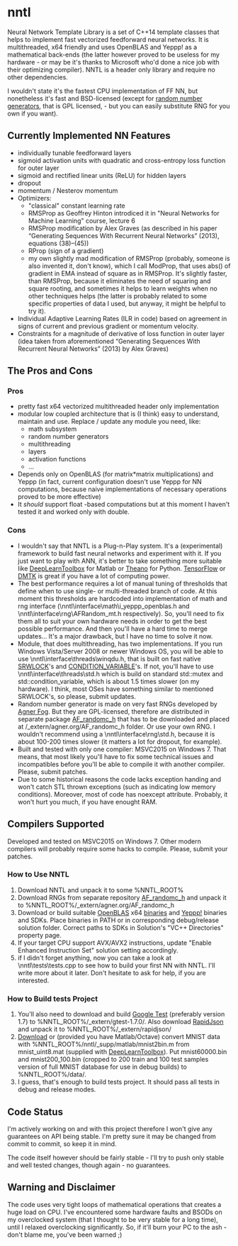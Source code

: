 # nntl
Neural Network Template Library is a set of C++14 template classes that helps to implement fast vectorized feedforward neural networks. It is multithreaded, x64 friendly and uses OpenBLAS and Yeppp! as a mathematical back-ends (the latter however proved to be useless for my hardware - or may be it's thanks to Microsoft who'd done a nice job with their optimizing compiler). NNTL is a header only library and require no other dependencies.

I wouldn't state it's the fastest CPU implementation of FF NN, but nonetheless it's fast and BSD-licensed (except for [random number generators](https://github.com/Arech/AF_randomc_h), that is GPL licensed, - but you can easily substitute RNG for you own if you want).

## Currently Implemented NN Features
* individually tunable feedforward layers
* sigmoid activation units with quadratic and cross-entropy loss function for outer layer
* sigmoid and rectified linear units (ReLU) for hidden layers
* dropout
* momentum / Nesterov momentum
* Optimizers:
  * "classical" constant learning rate
  * RMSProp as Geoffrey Hinton introdiced it in "Neural Networks for Machine Learning" course, lecture 6
  * RMSProp modification by Alex Graves (as described in his paper “Generating Sequences With Recurrent Neural Networks” (2013), equations (38)–(45))
  * RProp (sign of a gradient)
  * my own slightly mad modification of RMSProp (probably, someone is also invented it, don't know), which I call ModProp, that uses abs() of gradient in EMA instead of square as in RMSProp. It's slightly faster, than RMSProp, because it eliminates the need of squaring and square rooting, and sometimes it helps to learn weights when no other techniques helps (the latter is probably related to some specific properties of data I used, but anyway, it might be helpful to try it).
* Individual Adaptive Learning Rates (ILR in code) based on agreement in signs of current and previous gradient or momentum velocity.
* Constraints for a magnitude of derivative of loss function in outer layer (idea taken from aforementioned “Generating Sequences With Recurrent Neural Networks” (2013) by Alex Graves)

## The Pros and Cons
### Pros
* pretty fast x64 vectorized multithreaded header only implementation
* modular low coupled architecture that is (I think) easy to understand, maintain and use. Replace / update any module you need, like:
  * math subsystem
  * random number generators
  * multithreading
  * layers
  * activation functions
  * ...
* Depends only on OpenBLAS (for matrix*matrix multiplications) and Yeppp (in fact, current configuration doesn't use Yeppp for NN computations, because naive implementations of necessary operations proved to be more effective)
* It *should* support float -based computations but at this moment I haven't tested it and worked only with double.

### Cons
* I wouldn't say that NNTL is a Plug-n-Play system. It's a (experimental) framework to build fast neural networks and experiment with it. If you just want to play with ANN, it's better to take something more suitable like [DeepLearnToolbox](https://github.com/rasmusbergpalm/DeepLearnToolbox) for Matlab or [Theano](http://deeplearning.net/tutorial/) for Python. [TensorFlow](http://tensorflow.org/) or [DMTK](http://www.dmtk.io/) is great if you have a lot of computing power.
* The best performance requires a lot of manual tuning of thresholds that define when to use single- or multi-threaded branch of code. At this moment this thresholds are hardcoded into implementation of math and rng interface (\nntl\interface\math\i_yeppp_openblas.h and \nntl\interface\rng\AFRandom_mt.h respectively). So, you'll need to fix them all to suit your own hardware needs in order to get the best possible performance. And then you'll have a hard time to merge updates... It's a major drawback, but I have no time to solve it now.
* Module, that does multithreading, has two implementations. If you run Windows Vista/Server 2008 or newer Windows OS, you will be able to use \nntl\interface\threads\winqdu.h, that is built on fast native [SRWLOCK](https://msdn.microsoft.com/en-us/library/windows/desktop/aa904937%28v=vs.85%29.aspx)'s and [CONDITION_VARIABLE](https://msdn.microsoft.com/en-us/library/windows/desktop/ms682052%28v=vs.85%29.aspx)'s. If not, you'll have to use \nntl\interface\threads\std.h which is build on standard std::mutex and std::condition_variable, which is about 1.5 times slower (on my hardware). I think, most OSes have something similar to mentioned SRWLOCK's, so please, submit updates.
* Random number generator is made on very fast RNGs developed by [Agner Fog](http://www.agner.org/random/randomc.zip). But they are GPL-licensed, therefore are distributed in separate package [AF_randomc_h](https://github.com/Arech/AF_randomc_h) that has to be downloaded and placed at /_extern/agner.org/AF_randomc_h folder. Or use your own RNG. I wouldn't recommend using a \nntl\interface\rng\std.h, because it is about 100-200 times slower (it matters a lot for dropout, for example).
* Built and tested with only one compiler: MSVC2015 on Windows 7. That means, that most likely you'll have to fix some technical issues and incompatibles before you'll be able to compile it with another compiler. Please, submit patches.
* Due to some historical reasons the code lacks exception handing and won't catch STL thrown exceptions (such as indicating low memory conditions). Moreover, most of code has noexcept attribute. Probably, it won't hurt you much, if you have enought RAM.

## Compilers Supported
Developed and tested on MSVC2015 on Windows 7. Other modern compilers will probably require some hacks to compile. Please, submit your patches.

### How to Use NNTL
1. Download NNTL and unpack it to some %NNTL_ROOT%
2. Download RNGs from separate repository [AF_randomc_h](https://github.com/Arech/AF_randomc_h) and unpack it to %NNTL_ROOT%/_extern/agner.org/AF_randomc_h
3. Download or build suitable [OpenBLAS](http://www.openblas.net/) x64 [binaries](http://sourceforge.net/projects/openblas/files) and [Yeppp!](http://www.yeppp.info/) binaries and SDKs. Place binaries in PATH or in corresponding debug/release solution folder. Correct paths to SDKs in Solution's "VC++ Directories" property page.
4. If your target CPU support AVX/AVX2 instructions, update "Enable Enhanced Instruction Set" solution setting accordingly.
5. if I didn't forget anything, now you can take a look at \nntl\tests\tests.cpp to see how to build your first NN with NNTL. I'll write more about it later. Don't hesitate to ask for help, if you are interested.

### How to Build tests Project
1. You'll also need to download and build [Google Test](https://code.google.com/p/googletest/) (preferably version 1.7) to %NNTL_ROOT%/_extern/gtest-1.7.0/. Also download [RapidJson](http://rapidjson.org/) and unpack it to %NNTL_ROOT%/_extern/rapidjson/
2. [Download](https://yadi.sk/d/Mx_6JxTukgJoN) or (provided you have Matlab/Octave) convert MNIST data with %NNTL_ROOT%/nntl/_supp/matlab/mnist2bin.m from mnist_uint8.mat (supplied with [DeepLearnToolbox](https://github.com/rasmusbergpalm/DeepLearnToolbox)). Put mnist60000.bin and mnist200_100.bin (cropped to 200 train and 100 test samples version of full MNIST database for use in debug builds) to %NNTL_ROOT%/data/.
3. I guess, that's enough to build tests project. It should pass all tests in debug and release modes.

## Code Status
I'm actively working on and with this project therefore I won't give any guarantees on API being stable. I'm pretty sure it may be changed from commit to commit, so keep it in mind.

The code itself however should be fairly stable - I'll try to push only stable and well tested changes, though again - no guarantees.

## Warning and Disclaimer
The code uses very tight loops of mathematical operations that creates a huge load on CPU. I've encountered some hardware faults and BSODs on my overclocked system (that I thought to be very stable for a long time), until I relaxed overclocking significantly. So, if it'll burn your PC to the ash - don't blame me, you've been warned ;)
